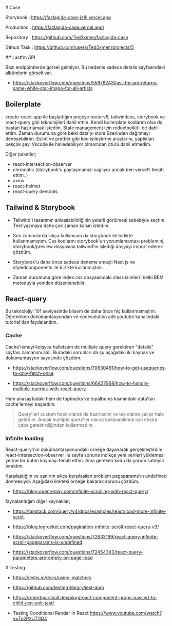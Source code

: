 # Case 

Storybook :  https://fazlagida-case-jz8l.vercel.app

Production : https://fazlagida-case.vercel.app/

Repository : https://github.com/Ted2xmen/fazlagida-case

Github Task : https://github.com/users/Ted2xmen/projects/5

## Lastfm API 

Bazı endpointlerde görsel gelmiyor. Bu nedenle sadece details sayfasındaki albümlerin görseli var.
- https://stackoverflow.com/questions/55978243/last-fm-api-returns-same-white-star-image-for-all-artists

## Boilerplate

create-react-app ile başlattığım projeye routerv6, tailwindcss, storybook ve react-query gibi teknolojileri dahil ettim. Kendi boilerplate kodlarım olsa da baştan hazırlamak istedim. State management için reduxtoolkit'i de dahil ettim. Zaman durumuna göre belki data'yı store üzerinden dağıtmayı deneyebilirim. Eslint ve prettier gibi kod iyileştirme araçlarını, yaptıkları pekçok şeyi Vscode ile halledebiliyor olmamdan ötürü dahil etmedim.

Diğer paketler;
- react-intersection-observer
- chromatic (storybook'u paylaşmamızı sağlıyor ancak ben vercel'i tercih ettim. )
- axios
- react-helmet
- react-query devtools

## Tailwind & Storybook

- Tailwind'i tasarımın anlaşılabilirliğinin yeterli görülmesi sebebiyle seçtim. Test yazmaya daha çok zaman kalsın istedim. 

- Son zamanlarda sıkça kullansam da storybook ile birlikte kullanmamıştım. Css kodlarını storybook'un yorumlamaması problemini, storybook/preview dosyasına tailwind'in işlediği dosyayı import ederek çözdüm.

- Storybook'u daha önce sadece deneme amaçlı Next js ve styledcomponents ile birlikte kullanmıştım.

- Zaman durumuna göre index.css dosyasındaki class isimleri !belki BEM metoduyla yeniden düzenlenebilir

## React-query 

Bu teknolojiyi 101 seviyesinde bilsem de daha önce hiç kullanmamıştım. Öğrenirken dokümantasyondan ve codevolution adlı youtube kanalındaki tutorial'dan faydalandım. 


### Cache 
Cache'lemeyi kolayca halletsem de multiple query gerektiren "details" sayfası zamanımı aldı. Buradaki sorunları da şu aşağıdaki iki kaynak ve dokümantasyon sayesinde çözdüm. 

- https://stackoverflow.com/questions/70630491/how-to-get-usequeries-to-only-fetch-once 

- https://stackoverflow.com/questions/66427968/how-to-handle-multiple-queries-with-react-query

Hem anasayfadaki hem de toptracks ve topalbums kısmındaki data'ları cache'lemeyi başardım. 

> Query'leri custom hook olarak da hazırladım ve tek olarak çalışır hale getirdim. Ancak multiple query'ler olarak kullanabilmek için ekstra çaba gerektirdiğinden kullanmadım.  

### Infinite loading

React-query'nin dokümantasyonundaki örneğe dayanarak gerçekleştirdim. react-intersection-observer ile sayfa sonuna indikçe yeni verileri yüklemesi yerine bir buton koymayı tercih ettim. Ama gereken kodu da yorum satırıyla bıraktım. 

Karşılaştığım ve sanırım sıkça karşılaşılan problem pageparams'ın undefined dönmesiydi. Aşağıdaki linkteki örneğe bakarak sorunu çözdüm. 

- https://blog.openreplay.com/infinite-scrolling-with-react-query/

faydalandığım diğer kaynaklar;

- https://tanstack.com/query/v4/docs/examples/react/load-more-infinite-scroll

- https://blog.logrocket.com/pagination-infinite-scroll-react-query-v3/

- https://stackoverflow.com/questions/72633199/react-query-infinite-scroll-pageparams-is-undefined

- https://stackoverflow.com/questions/72454343/react-query-parameters-are-empty-on-page-load


# Testing

- https://jestjs.io/docs/using-matchers

- https://github.com/testing-library/jest-dom

- https://robertmarshall.dev/blog/react-component-props-passed-to-child-jest-unit-test/

- Testing Conditional Render In React https://www.youtube.com/watch?v=To2PzUT1lQ4